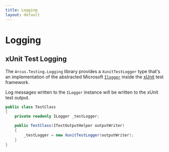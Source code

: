 ```yaml
---
title: Logging
layout: default
---
```


# Logging

## xUnit Test Logging

The `Arcus.Testing.Logging` library provides a `XunitTestLogger` type that's an implementation of the abstracted Microsoft [`Ilogger`](https://docs.microsoft.com/en-us/dotnet/api/microsoft.extensions.logging) 
inside the [xUnit](https://xunit.net/) test framework.

Log messages written to the `ILogger` instance will be written to the xUnit test output.

```csharp
public class TestClass
{
	private readonly ILogger _testLogger;

	public TestClass(ITestOutputHelper outputWriter)
	{
		_testLogger = new XunitTestLogger(outputWriter);
	}
}
```